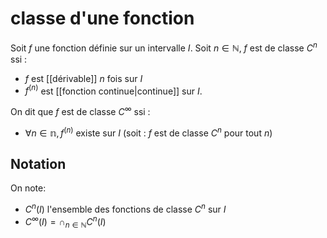 # classe d'une fonction

Soit $f$ une fonction définie sur un intervalle $I$.
Soit $n\in\mathbb N$, $f$ est de classe $C^n$ ssi :
 - $f$ est [[dérivable]] $n$ fois sur $I$
 - $f^{(n)}$ est [[fonction continue|continue]] sur $I$.

On dit que $f$ est de classe $C^\infty$ ssi :
 - $\forall n\in\mathbb n, f^{(n)}$ existe sur $I$ (soit : $f$ est de classe $C^n$ pour tout $n$)

## Notation
On note:
 - $C^n(I)$ l'ensemble des fonctions de classe $C^n$ sur $I$
 - $\displaystyle C^\infty(I) = \cap_{n\in\mathbb N}C^n(I)$
